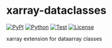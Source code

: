 # xarray-dataclasses

[![PyPI](https://img.shields.io/pypi/v/xarray-dataclasses.svg?label=PyPI&style=flat-square)](https://pypi.org/pypi/xarray-dataclasses/)
[![Python](https://img.shields.io/pypi/pyversions/xarray-dataclasses.svg?label=Python&color=yellow&style=flat-square)](https://pypi.org/pypi/xarray-dataclasses/)
[![Test](https://img.shields.io/github/workflow/status/astropenguin/xarray-dataclasses/Test?logo=github&label=Test&style=flat-square)](https://github.com/astropenguin/xarray-dataclasses/actions)
[![License](https://img.shields.io/badge/license-MIT-blue.svg?label=License&style=flat-square)](LICENSE)

xarray extension for dataarray classes
